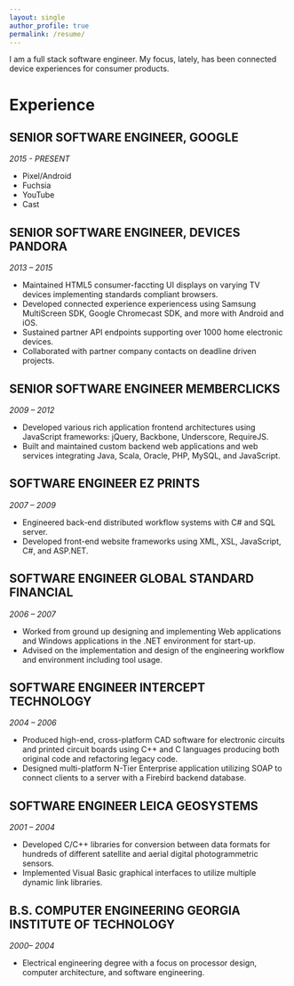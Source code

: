 ```yaml
---
layout: single
author_profile: true
permalink: /resume/
---
```


I am a full stack software engineer. My focus, lately, has been connected device experiences for consumer products.

# Experience

## SENIOR SOFTWARE ENGINEER, GOOGLE 
*2015 - PRESENT*
 - Pixel/Android
 - Fuchsia
 - YouTube
 - Cast

## SENIOR SOFTWARE ENGINEER, DEVICES PANDORA 
*2013 – 2015*
 - Maintained HTML5 consumer-faccting UI displays on varying TV devices implementing standards compliant browsers. 
 - Developed connected experience experiencess using Samsung MultiScreen SDK, Google  Chromecast SDK, and more with Android and iOS. 
 - Sustained partner API endpoints supporting over 1000 home electronic devices.
 - Collaborated with partner company contacts on deadline driven projects. 

## SENIOR SOFTWARE ENGINEER MEMBERCLICKS 
*2009 – 2012*
 - Developed various rich application frontend architectures using JavaScript frameworks:  jQuery, Backbone, Underscore, RequireJS. 
 - Built and maintained custom backend web applications and web services integrating Java, Scala, Oracle,  PHP, MySQL, and JavaScript. 

## SOFTWARE ENGINEER EZ PRINTS 
*2007 – 2009*
 - Engineered back-end distributed workflow systems with C# and SQL server. 
 - Developed front-end website frameworks using XML, XSL, JavaScript, C#, and  ASP.NET. 

## SOFTWARE ENGINEER GLOBAL STANDARD FINANCIAL 
*2006 – 2007*
 - Worked from ground up designing and implementing Web applications and  Windows applications in the .NET environment for start-up. 
 - Advised on the implementation and design of the engineering workflow and  environment including tool usage. 

## SOFTWARE ENGINEER INTERCEPT TECHNOLOGY 
*2004 – 2006*
 - Produced high-end, cross-platform CAD software for electronic circuits and printed circuit boards  using C++ and C languages producing both original code and refactoring legacy  code. 
 - Designed multi-platform N-Tier Enterprise application utilizing SOAP to connect  clients to a server with a Firebird backend database. 

## SOFTWARE ENGINEER LEICA GEOSYSTEMS 
*2001 – 2004*
 - Developed C/C++ libraries for conversion between data formats for hundreds of different satellite and aerial digital photogrammetric sensors. 
 - Implemented Visual Basic graphical interfaces to utilize multiple dynamic link  libraries. 
 
## B.S. COMPUTER ENGINEERING GEORGIA INSTITUTE OF TECHNOLOGY 
*2000– 2004*

 - Electrical engineering degree with a focus on processor design, computer architecture,  and software engineering. 

